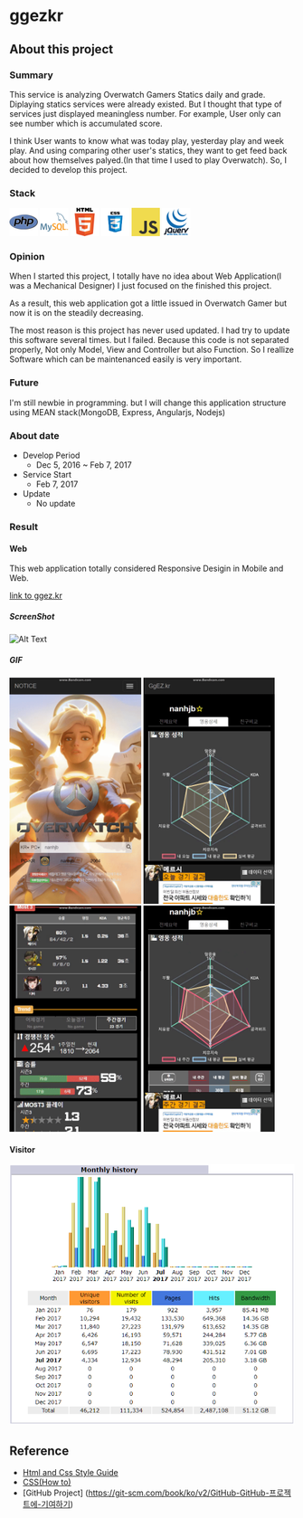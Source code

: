 # ggezkr

## About this project

### Summary
This service is analyzing Overwatch Gamers Statics daily and grade. Diplaying statics services were already existed. But I thought that type of services just displayed meaningless number. For example, User only can see number which is accumulated score.

 I think User wants to know what was today play, yesterday play and week play. And using comparing other user's statics, they want to get feed back  about how themselves palyed.(In that time I used to play Overwatch). So, I decided to develop this project.

### Stack
<div>
 <img src="./git_resources/stack/php.png" width="50">
 <img src="./git_resources/stack/mysql.png" width="50">
 <img src="./git_resources/stack/html.png" width="50">
 <img src="./git_resources/stack/css3.png" width="50">
 <img src="./git_resources/stack/javascript.jpeg" width="50">
 <img src="./git_resources/stack/jquery.png" width="50">
</div>

### Opinion
When I started this project, I totally have no idea about Web Application(I was a Mechanical Designer) I just focused on the finished this project.

As a result, this web application got a little issued in Overwatch Gamer but now it is on the steadily decreasing.

The most reason is this project has never used updated. I had try to update this software several times. but I failed. Because this code is not separated properly, Not only Model, View and Controller but also Function. So I reallize Software which can be maintenanced easily is very important. 

### Future
I'm still newbie in programming. but I will change this application structure using MEAN stack(MongoDB, Express, Angularjs, Nodejs)

### About date
* Develop Period
    * Dec 5, 2016 ~ Feb 7, 2017
* Service Start
    * Feb 7, 2017
* Update
    * No update

### Result

#### Web
This web application totally considered Responsive Desigin in Mobile and Web.

[link to ggez.kr](http://ggez.kr)

##### ScreenShot
![Alt Text](/git_resources/screenshot-web.png)

##### GIF
<div>
    <img src="/git_resources/ggezkr-anim-1.gif" height="400px">
    <img src="./git_resources/ggezkr-anim-2.gif" height="400px">
</div>
<div>
    <img src="./git_resources/ggezkr-anim-3.gif" height="400px">
    <img src="./git_resources/ggezkr-anim-4.gif" height="400px">
</div>




#### Visitor
![Alt text](/git_resources/2017-07-29_20h26_19.png "Optional Title")

## Reference
- [Html and Css Style Guide](https://google.github.io/styleguide/htmlcssguide.html)
- [CSS(How to)](https://www.w3schools.com/howto/)
- [GitHub Project] (https://git-scm.com/book/ko/v2/GitHub-GitHub-프로젝트에-기여하기)

